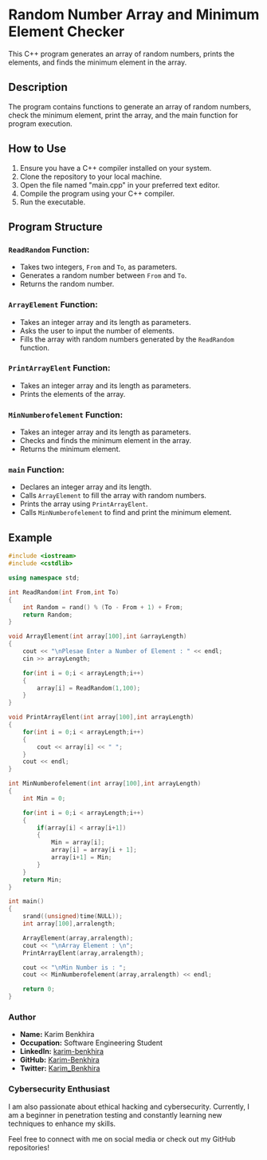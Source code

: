 # Random Number Array and Minimum Element Checker

This C++ program generates an array of random numbers, prints the elements, and finds the minimum element in the array.

## Description

The program contains functions to generate an array of random numbers, check the minimum element, print the array, and the main function for program execution.

## How to Use

1. Ensure you have a C++ compiler installed on your system.
2. Clone the repository to your local machine.
3. Open the file named "main.cpp" in your preferred text editor.
4. Compile the program using your C++ compiler.
5. Run the executable.

## Program Structure

### `ReadRandom` Function:

- Takes two integers, `From` and `To`, as parameters.
- Generates a random number between `From` and `To`.
- Returns the random number.

### `ArrayElement` Function:

- Takes an integer array and its length as parameters.
- Asks the user to input the number of elements.
- Fills the array with random numbers generated by the `ReadRandom` function.

### `PrintArrayElent` Function:

- Takes an integer array and its length as parameters.
- Prints the elements of the array.

### `MinNumberofelement` Function:

- Takes an integer array and its length as parameters.
- Checks and finds the minimum element in the array.
- Returns the minimum element.

### `main` Function:

- Declares an integer array and its length.
- Calls `ArrayElement` to fill the array with random numbers.
- Prints the array using `PrintArrayElent`.
- Calls `MinNumberofelement` to find and print the minimum element.

## Example

```cpp
#include <iostream>
#include <cstdlib>

using namespace std;

int ReadRandom(int From,int To)
{
    int Random = rand() % (To - From + 1) + From;
    return Random;
}

void ArrayElement(int array[100],int &arrayLength)
{
    cout << "\nPlesae Enter a Number of Element : " << endl;
    cin >> arrayLength;

    for(int i = 0;i < arrayLength;i++)
    {
        array[i] = ReadRandom(1,100);
    }
}

void PrintArrayElent(int array[100],int arrayLength)
{
    for(int i = 0;i < arrayLength;i++)
    {
        cout << array[i] << " ";
    }
    cout << endl;
}

int MinNumberofelement(int array[100],int arrayLength)
{
    int Min = 0;

    for(int i = 0;i < arrayLength;i++)
    {
        if(array[i] < array[i+1])
        {
            Min = array[i];
            array[i] = array[i + 1];
            array[i+1] = Min;
        }
    }
    return Min;
}

int main()
{
    srand((unsigned)time(NULL));
    int array[100],arralength;

    ArrayElement(array,arralength);
    cout << "\nArray Element : \n";
    PrintArrayElent(array,arralength);

    cout << "\nMin Number is : ";
    cout << MinNumberofelement(array,arralength) << endl;

    return 0;
}

```

### Author

- **Name:** Karim Benkhira
- **Occupation:** Software Engineering Student
- **LinkedIn:** [karim-benkhira](https://linkedin.com/in/karim-benkhira-206597224)
- **GitHub:** [Karim-Benkhira](https://github.com/Karim-Benkhira)
- **Twitter:** [Karim_Benkhira](https://twitter.com/Karim_Benkhira)

### Cybersecurity Enthusiast

I am also passionate about ethical hacking and cybersecurity. Currently, I am a beginner in penetration testing and constantly learning new techniques to enhance my skills.

Feel free to connect with me on social media or check out my GitHub repositories!